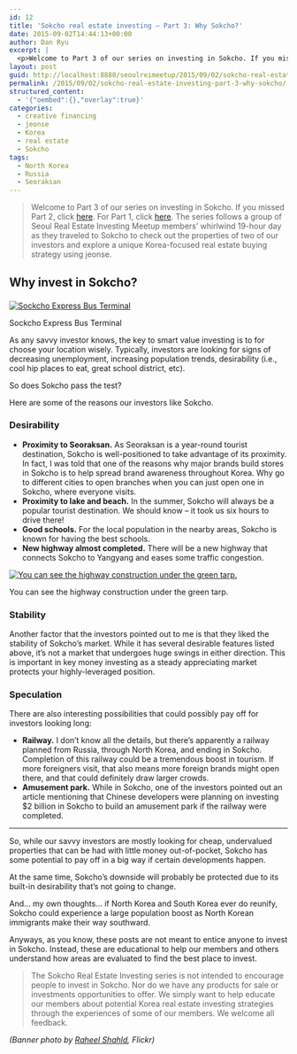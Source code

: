 ```yaml
---
id: 12
title: 'Sokcho real estate investing – Part 3: Why Sokcho?'
date: 2015-09-02T14:44:13+00:00
author: Dan Ryu
excerpt: |
  <p>Welcome to Part 3 of our series on investing in Sokcho. If you missed Part 2, click <a href="http://seoulreimeetup.com/korea/sokcho-part2">here</a>. For Part 1, click <a href="http://seoulreimeetup.com/korea/sokcho-part1">here</a>. The series follows a group of Seoul Real Estate Investing Meetup members' whirlwind 19-hour day as they traveled to Sokcho to check out the properties of two of our investors and explore a unique Korea-focused real estate buying strategy using jeonse.</p>
layout: post
guid: http://localhost:8888/seoulreimeetup/2015/09/02/sokcho-real-estate-investing-part-3-why-sokcho/
permalink: /2015/09/02/sokcho-real-estate-investing-part-3-why-sokcho/
structured_content:
  - '{"oembed":{},"overlay":true}'
categories:
  - creative financing
  - jeonse
  - Korea
  - real estate
  - Sokcho
tags:
  - North Korea
  - Russia
  - Seoraksan
---
```

> Welcome to Part 3 of our series on investing in Sokcho. If you missed Part 2, click [here](http://seoulreimeetup.com/korea/sokcho-part2). For Part 1, click [here](http://seoulreimeetup.com/korea/sokcho-part1). The series follows a group of Seoul Real Estate Investing Meetup members&#8217; whirlwind 19-hour day as they traveled to Sokcho to check out the properties of two of our investors and explore a unique Korea-focused real estate buying strategy using jeonse.

## Why invest in Sokcho?<figure style="width: 3264px" class="wp-caption alignnone">

[![ Sockcho Express Bus Terminal ](https://images.squarespace-cdn.com/content/v1/568a65ced82d5eb432851580/1452561719951-F2A6R7LPZJD6LREUN33H/ke17ZwdGBToddI8pDm48kOouuPCRmzCdud9lOgByk8N7gQa3H78H3Y0txjaiv_0fDoOvxcdMmMKkDsyUqMSsMWxHk725yiiHCCLfrh8O1z4YTzHvnKhyp6Da-NYroOW3ZGjoBKy3azqku80C789l0hHMyhIh2kKzuOL3ydJCryACqlPbMiCiqRl7BxVOzFKv0F_GypTTLNm4da0xhhGDGA/IMG_2930.jpg?format=original)](http://static1.squarespace.com/static/568a65ced82d5eb432851580/56bb5212e32140b75de0294e/5694547d6bb3113d8a79742a/1452561731715/IMG_2930.jpg)<figcaption class="wp-caption-text">Sockcho Express Bus Terminal</figcaption></figure> 

As any savvy investor knows, the key to smart value investing is to for choose your location wisely. Typically, investors are looking for signs of decreasing unemployment, increasing population trends, desirability (i.e., cool hip places to eat, great school district, etc).

So does Sokcho pass the test?

Here are some of the reasons our investors like Sokcho.

### Desirability

  * **Proximity to Seoraksan.** As Seoraksan is a year-round tourist destination, Sokcho is well-positioned to take advantage of its proximity. In fact, I was told that one of the reasons why major brands build stores in Sokcho is to help spread brand awareness throughout Korea. Why go to different cities to open branches when you can just open one in Sokcho, where everyone visits.
  * **Proximity to lake and beach.** In the summer, Sokcho will always be a popular tourist destination. We should know &#8211;&nbsp;it took us six hours to drive there!
  * **Good schools.** For the local population in the nearby areas, Sokcho is known for having the best schools.
  * **New highway almost completed.** There will be a new highway that connects Sokcho to Yangyang and eases some traffic congestion.<figure style="width: 3264px" class="wp-caption alignnone">

[![ You can see the highway construction under the green tarp. ](https://images.squarespace-cdn.com/content/v1/568a65ced82d5eb432851580/1452561719972-8K6CGGAYC8ASGDTTZ6CD/ke17ZwdGBToddI8pDm48kOouuPCRmzCdud9lOgByk8N7gQa3H78H3Y0txjaiv_0fDoOvxcdMmMKkDsyUqMSsMWxHk725yiiHCCLfrh8O1z4YTzHvnKhyp6Da-NYroOW3ZGjoBKy3azqku80C789l0hHMyhIh2kKzuOL3ydJCryACqlPbMiCiqRl7BxVOzFKv0F_GypTTLNm4da0xhhGDGA/IMG_2927.jpg?format=original)](http://static1.squarespace.com/static/568a65ced82d5eb432851580/56bb5212e32140b75de0294e/5694547d6bb3113d8a797428/1452561740619/IMG_2927.jpg)<figcaption class="wp-caption-text">You can see the highway construction under the green tarp.</figcaption></figure> 

### Stability

Another factor that the investors pointed out to me is that they liked the stability of Sokcho&#8217;s market. While it has several desirable features listed above, it&#8217;s not a market that undergoes huge swings in either direction. This is important in key money investing as a steady appreciating market protects your highly-leveraged position.

### Speculation

There are also interesting possibilities that could possibly pay off for investors looking long:

  * **Railway.** I don&#8217;t know all the details, but there&#8217;s apparently a railway planned from Russia, through North Korea, and ending in Sokcho. Completion of this railway could be a tremendous boost in tourism. If more foreigners visit, that also means more foreign brands might open there, and that could definitely draw larger crowds.
  * **Amusement park.** While in Sokcho, one of the investors pointed out an article mentioning that Chinese developers were planning on investing $2 billion in Sokcho to build an amusement park if the railway were completed.

* * *

So,&nbsp;while our savvy investors are mostly looking for cheap, undervalued properties that can be had with little money out-of-pocket, Sokcho has some potential to pay off in a big way if certain developments happen.

At the same time, Sokcho&#8217;s downside will probably be protected due to its built-in desirability that&#8217;s not going to change.

And&#8230;&nbsp;my own thoughts&#8230; if North Korea and South Korea ever do reunify, Sokcho could experience a large population boost as North Korean immigrants make their way southward.

Anyways, as you know, these posts are not meant to entice anyone to invest in Sokcho. Instead, these are educational to help our members and others understand how areas are evaluated to find the best place to invest.

> The Sokcho Real Estate Investing series is not intended to encourage people to invest in Sokcho. Nor do we have any products for sale or investments opportunities to offer. We simply want to help educate our members about potential Korea real estate investing strategies through the experiences of some of our members. We welcome all feedback.

_(Banner photo by <a target="_blank" href="https://www.flickr.com/photos/raheelshahid/8178726222/" rel="noopener noreferrer">Raheel Shahld</a>, Flickr)_